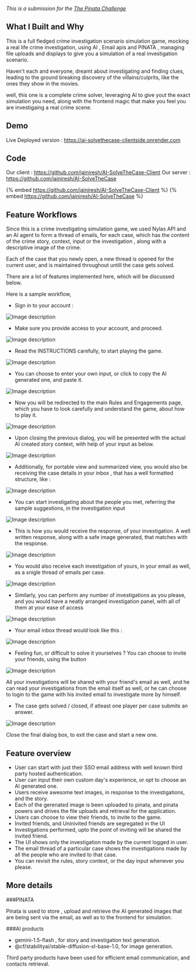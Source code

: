 *This is a submission for the [The Pinata Challenge ](https://dev.to/challenges/pinata)*

## What I Built and Why
This is a full fledged crime investigation scenario simulation game, mocking a real life crime investigation, using AI , Email apis and PINATA , managing file uploads and displays to give you a simulation of a real investigation scenario.

Haven't each and everyone, dreamt about investigating and finding clues, leading to the ground breaking discovery of the villains/culprits, like the ones they show in the movies.

well, this one is a complete crime solver, leveraging AI to give yout the exact simulation you need, along with the frontend magic that make you feel you are investigaing a real crime scene.


## Demo
Live Deployed version : https://ai-solvethecase-clientside.onrender.com
<!-- Share a brief video overview of the project with a screen share, two minutes max.-->

## Code
Our client : https://github.com/jainiresh/AI-SolveTheCase-Client
Our server : https://github.com/jainiresh/AI-SolveTheCase

{% embed https://github.com/jainiresh/AI-SolveTheCase-Client %}
{% embed https://github.com/jainiresh/AI-SolveTheCase %}

## Feature Workflows

Since this is a crime investigating simulation game, we used Nylas API and an AI agent to form a thread of emails, for each case, which has the content of the crime story, context, input or the investigation , along with a descriptive image of the crime.

Each of the case that you newly open, a new thread is opened for the current user, and is maintained throughout untill the case gets solved.

There are a lot of features implemented here, which will be discussed below.

Here is a sample workflow,


- Sign in to your account :


![Image description](https://dev-to-uploads.s3.amazonaws.com/uploads/articles/jfw3l12ga12n5whitqo1.png)

- Make sure you provide access to your account, and proceed.

![Image description](https://dev-to-uploads.s3.amazonaws.com/uploads/articles/do9lewvr26xmdrps34yq.png)

- Read the INSTRUCTIONS carefully, to start playing the game.


![Image description](https://dev-to-uploads.s3.amazonaws.com/uploads/articles/6o18xdziczrwiy7nckmz.png)

- You can choose to enter your own input, or click to copy the AI generated one, and paste it.


![Image description](https://dev-to-uploads.s3.amazonaws.com/uploads/articles/9qnkb8kupslxgvxbx54l.png)

- Now you will be redirected to the main Rules and Engagements page, which you have to look carefully and understand the game, about how to play it.


![Image description](https://dev-to-uploads.s3.amazonaws.com/uploads/articles/tqe29uxsep1r2w8iv1jm.png)

- Upon closing the previous dialog, you will be presented with the actual AI created story context, with help of your input as below.


![Image description](https://dev-to-uploads.s3.amazonaws.com/uploads/articles/ctz8mcd0eeu9pa2zd5wk.png)

- Additionally, for portable view and summarized view, you would also be receiving the case details in your inbox , that has a well formatted structure, like :


![Image description](https://dev-to-uploads.s3.amazonaws.com/uploads/articles/4u5gwzaaz7l8qdosbqv0.PNG)

- You can start investigating about the people you met, referring the sample suggestions, in the investigation input


![Image description](https://dev-to-uploads.s3.amazonaws.com/uploads/articles/mkgp72hob0izt1o53rx2.png)

- This is how you would receive the response, of your investigation. A well written response, along with a safe image generated, that matches with the response.


![Image description](https://dev-to-uploads.s3.amazonaws.com/uploads/articles/6bfiuaikj0plke59ozms.png)

- You would also receive each investigation of yours, in your email as well, as a snigle thread of emails per case.


![Image description](https://dev-to-uploads.s3.amazonaws.com/uploads/articles/5bqis8bxo7tyvswtuba0.PNG)

- Similarly, you can perform any number of investigations as you please, and you would have a neatly arranged investigation panel, with all of them at your ease of access


![Image description](https://dev-to-uploads.s3.amazonaws.com/uploads/articles/y9dzr34s4cyb75q05pyr.png)

- Your email inbox thread would look like this :


![Image description](https://dev-to-uploads.s3.amazonaws.com/uploads/articles/37473m3emb6elazpl5ie.PNG)

- Feeling fun, or difficult to solve it yourselves ?
You can choose to invite your friends, using the button


![Image description](https://dev-to-uploads.s3.amazonaws.com/uploads/articles/9pq86nqcjhaonopafijb.png)

All your investigations will be shared with your friend's email as well, and he can read your investigations from the email itself as well, or he can choose to login to the game with his invited email to investigate more by himself.

- The case gets solved / closed, if atleast one player per case submits an answer.


![Image description](https://dev-to-uploads.s3.amazonaws.com/uploads/articles/z0vuu43jwx7i6cb3pkby.png)

Close the final dialog box, to exit the case and start a new one.


## Feature overview
 - User can start with just their SSO email address with well known third party hosted authentication.
 - User can input their own custom day's experience, or opt to choose an AI generated one.
 - Users receive awesome text images, in response to the investigations, and the story.
 - Each of the gerenated image is been uploaded to pinata, and pinata powers and drives the file uploads and retrieval for the application.
 - Users can choose to view their friends, to invite to the game.
 - Invited friends, and Uninivited friends are segregated in the UI
 - Investigations performed, upto the point of inviting will be shared the invited friend.
 - The UI shows only the investigation made by the current logged in user.
 - The email thread of a particular case shows the investigations made by all the people who are invited to that case.
 - You can revisit the rules, story context, or the day input whenever you please.
 

## More details

###PINATA

Pinata is used to store , upload and retrieve the AI generated images that are being sent via the email, as well as to the frontend for simulation.

###AI products
- gemini-1.5-flash , for story and investigation text generation.
- @cf/stabilityai/stable-diffusion-xl-base-1.0, for image generation.

Third party products have been used for efficient email communication, and contacts retrieval.

<!-- Team Submissions: Please pick one member to publish the submission and credit teammates by listing their DEV usernames directly in the body of the post. -->

<!-- Don't forget to add a cover image (if you want). -->

<!-- Thanks for participating! -->